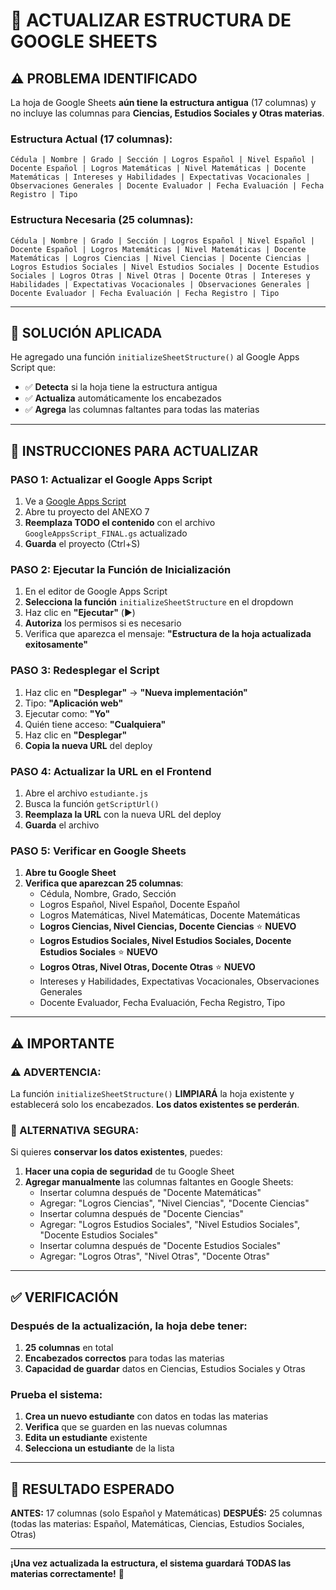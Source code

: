 # 🔧 ACTUALIZAR ESTRUCTURA DE GOOGLE SHEETS

## ⚠️ **PROBLEMA IDENTIFICADO**

La hoja de Google Sheets **aún tiene la estructura antigua** (17 columnas) y no incluye las columnas para **Ciencias, Estudios Sociales y Otras materias**.

### **Estructura Actual (17 columnas):**
```
Cédula | Nombre | Grado | Sección | Logros Español | Nivel Español | Docente Español | Logros Matemáticas | Nivel Matemáticas | Docente Matemáticas | Intereses y Habilidades | Expectativas Vocacionales | Observaciones Generales | Docente Evaluador | Fecha Evaluación | Fecha Registro | Tipo
```

### **Estructura Necesaria (25 columnas):**
```
Cédula | Nombre | Grado | Sección | Logros Español | Nivel Español | Docente Español | Logros Matemáticas | Nivel Matemáticas | Docente Matemáticas | Logros Ciencias | Nivel Ciencias | Docente Ciencias | Logros Estudios Sociales | Nivel Estudios Sociales | Docente Estudios Sociales | Logros Otras | Nivel Otras | Docente Otras | Intereses y Habilidades | Expectativas Vocacionales | Observaciones Generales | Docente Evaluador | Fecha Evaluación | Fecha Registro | Tipo
```

---

## 🎯 **SOLUCIÓN APLICADA**

He agregado una función `initializeSheetStructure()` al Google Apps Script que:
- ✅ **Detecta** si la hoja tiene la estructura antigua
- ✅ **Actualiza** automáticamente los encabezados
- ✅ **Agrega** las columnas faltantes para todas las materias

---

## 🚀 **INSTRUCCIONES PARA ACTUALIZAR**

### **PASO 1: Actualizar el Google Apps Script**
1. Ve a [Google Apps Script](https://script.google.com)
2. Abre tu proyecto del ANEXO 7
3. **Reemplaza TODO el contenido** con el archivo `GoogleAppsScript_FINAL.gs` actualizado
4. **Guarda** el proyecto (Ctrl+S)

### **PASO 2: Ejecutar la Función de Inicialización**
1. En el editor de Google Apps Script
2. **Selecciona la función** `initializeSheetStructure` en el dropdown
3. Haz clic en **"Ejecutar"** (▶️)
4. **Autoriza** los permisos si es necesario
5. Verifica que aparezca el mensaje: **"Estructura de la hoja actualizada exitosamente"**

### **PASO 3: Redesplegar el Script**
1. Haz clic en **"Desplegar"** → **"Nueva implementación"**
2. Tipo: **"Aplicación web"**
3. Ejecutar como: **"Yo"**
4. Quién tiene acceso: **"Cualquiera"**
5. Haz clic en **"Desplegar"**
6. **Copia la nueva URL** del deploy

### **PASO 4: Actualizar la URL en el Frontend**
1. Abre el archivo `estudiante.js`
2. Busca la función `getScriptUrl()`
3. **Reemplaza la URL** con la nueva URL del deploy
4. **Guarda** el archivo

### **PASO 5: Verificar en Google Sheets**
1. **Abre tu Google Sheet**
2. **Verifica que aparezcan 25 columnas**:
   - Cédula, Nombre, Grado, Sección
   - Logros Español, Nivel Español, Docente Español
   - Logros Matemáticas, Nivel Matemáticas, Docente Matemáticas
   - **Logros Ciencias, Nivel Ciencias, Docente Ciencias** ⭐ **NUEVO**
   - **Logros Estudios Sociales, Nivel Estudios Sociales, Docente Estudios Sociales** ⭐ **NUEVO**
   - **Logros Otras, Nivel Otras, Docente Otras** ⭐ **NUEVO**
   - Intereses y Habilidades, Expectativas Vocacionales, Observaciones Generales
   - Docente Evaluador, Fecha Evaluación, Fecha Registro, Tipo

---

## ⚠️ **IMPORTANTE**

### **⚠️ ADVERTENCIA:**
La función `initializeSheetStructure()` **LIMPIARÁ** la hoja existente y establecerá solo los encabezados. **Los datos existentes se perderán**.

### **🔄 ALTERNATIVA SEGURA:**
Si quieres **conservar los datos existentes**, puedes:

1. **Hacer una copia de seguridad** de tu Google Sheet
2. **Agregar manualmente** las columnas faltantes en Google Sheets:
   - Insertar columna después de "Docente Matemáticas"
   - Agregar: "Logros Ciencias", "Nivel Ciencias", "Docente Ciencias"
   - Insertar columna después de "Docente Ciencias"
   - Agregar: "Logros Estudios Sociales", "Nivel Estudios Sociales", "Docente Estudios Sociales"
   - Insertar columna después de "Docente Estudios Sociales"
   - Agregar: "Logros Otras", "Nivel Otras", "Docente Otras"

---

## ✅ **VERIFICACIÓN**

### **Después de la actualización, la hoja debe tener:**

1. **25 columnas** en total
2. **Encabezados correctos** para todas las materias
3. **Capacidad de guardar** datos en Ciencias, Estudios Sociales y Otras

### **Prueba el sistema:**
1. **Crea un nuevo estudiante** con datos en todas las materias
2. **Verifica** que se guarden en las nuevas columnas
3. **Edita un estudiante** existente
4. **Selecciona un estudiante** de la lista

---

## 🎯 **RESULTADO ESPERADO**

**ANTES:** 17 columnas (solo Español y Matemáticas)
**DESPUÉS:** 25 columnas (todas las materias: Español, Matemáticas, Ciencias, Estudios Sociales, Otras)

---

**¡Una vez actualizada la estructura, el sistema guardará TODAS las materias correctamente!** 🎉
